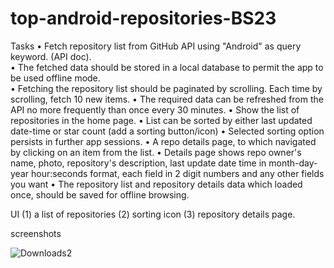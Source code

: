 # top-android-repositories-BS23

Tasks
•	Fetch repository list from GitHub API using "Android" as query keyword. (API doc). <br>
•	The fetched data should be stored in a local database to permit the app to be used offline mode. <br>
•	Fetching the repository list should be paginated by scrolling. Each time by scrolling, fetch 10 new items. 
•	The required data can be refreshed from the API no more frequently than once every 30 minutes. 
•	Show the list of repositories in the home page. 
•	List can be sorted by either last updated date-time or star count (add a sorting button/icon) 
•	Selected sorting option persists in further app sessions. 
•	A repo details page, to which navigated by clicking on an item from the list. 
•	Details page shows repo owner's name, photo, repository's description, last update date time in month-day-year hour:seconds format, each field in 2 digit numbers and any other fields you want 
•	The repository list and repository details data which loaded once, should be saved for offline browsing.

UI 
(1) a list of repositories 
(2) sorting icon
(3) repository details page.

screenshots

![Downloads2](https://user-images.githubusercontent.com/32567035/203127798-054abef0-a5c9-4ac7-8cfc-3ed4a4543ec8.jpg)


